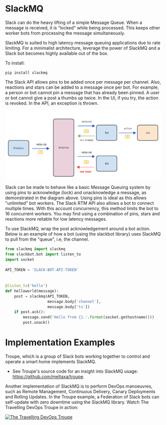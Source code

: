 # SlackMQ

Slack can do the heavy lifting of a simple Message Queue. When a message is received,
it is "locked" while being processed. This keeps other worker bots from processing the
message simultaneously.

SlackMQ is suited to high latency message queuing applications due to rate limiting.
For a minimalist architecture, leverage the power of SlackMQ and a Slack bot becomes 
highly available out of the box.

To install:
```
pip install slackmq
```

The Slack API allows pins to be added once per message per channel. Also, reactions
and stars can be added to a message once per bot. For example, a person or bot cannot
pin a message that has already been pinned. A user or bot cannot give a post a thumbs 
up twice. In the UI, if you try, the action is revoked. In the API, an exception is 
thrown.

![SlackMQ workflow](https://github.com/meltaxa/slackmq/blob/master/docs/slackmq-workflow.png?raw=true)

Slack can be made to behave like a basic Message Queuing system by using pins to 
acknowledge (lock) and unacknowledge a message, as demonstrated in the diagram above. 
Using pins is ideal as this allows "unlimited" bot workers. The Slack RTM API also 
allows a bot to connect multiple times. With this account concurrency, this method 
limits the bot to 16 concurrent workers. You may find using a combination of pins, 
stars and reactions more reliable for low latency messages.

To use SlackMQ, wrap the post acknowledgement around a bot action. Below is an example
of how a bot (using the slackbot library) uses SlackMQ to pull from the "queue", i.e, 
the channel.

```python
from slackmq import slackmq
from slackbot.bot import listen_to
import socket

API_TOKEN = 'SLACK-BOT-API-TOKEN'


@listen_to('hello')
def helloworld(message):
    post = slackmq(API_TOKEN,
                   message.body['channel'], 
                   message.body['ts'])
    if post.ack():
        message.send('Hello from {}.'.format(socket.gethostname()))
        post.unack()
```

# Implementation Examples

Troupe, which is a group of Slack bots working together to control and operate a smart 
home implements SlackMQ. 
- See Troupe's source code for an insight into SlackMQ usage: https://github.com/meltaxa/troupe.

Another implementation of SlackMQ is to perform DevOps manoeuvres, such as
Remote Management, Continuous Delivery, Canary Deployments and Rolling Updates. In the
Troupe example, a Federation of Slack bots can self-update with zero downtime using the
SlackMQ library. Watch The Travelling DevOps Troupe in action:

[![The Travelling DevOps Troupe](http://img.youtube.com/vi/7TuYA2jt-Vc/0.jpg)](https://www.youtube.com/watch?v=7TuYA2jt-Vc "The Travelling DevOps Troupe")
